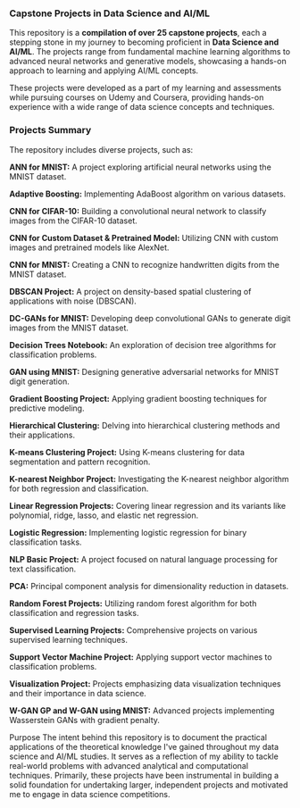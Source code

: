 <h3>Capstone Projects in Data Science and AI/ML</h3>

This repository is a **compilation of over 25 capstone projects**, each a stepping stone in my journey to becoming proficient in **Data Science and AI/ML**. The projects range from fundamental machine learning algorithms to advanced neural networks and generative models, showcasing a hands-on approach to learning and applying AI/ML concepts.

These projects were developed as a part of my learning and assessments while pursuing courses on Udemy and Coursera, providing hands-on experience with a wide range of data science concepts and techniques.

<h3>Projects Summary</h3>

The repository includes diverse projects, such as:

**ANN for MNIST:** A project exploring artificial neural networks using the MNIST dataset.

**Adaptive Boosting:** Implementing AdaBoost algorithm on various datasets.

**CNN for CIFAR-10:** Building a convolutional neural network to classify images from the CIFAR-10 dataset.

**CNN for Custom Dataset & Pretrained Model:** Utilizing CNN with custom images and pretrained models like AlexNet.

**CNN for MNIST:** Creating a CNN to recognize handwritten digits from the MNIST dataset.

**DBSCAN Project:** A project on density-based spatial clustering of applications with noise (DBSCAN).

**DC-GANs for MNIST:** Developing deep convolutional GANs to generate digit images from the MNIST dataset.

**Decision Trees Notebook:** An exploration of decision tree algorithms for classification problems.

**GAN using MNIST:** Designing generative adversarial networks for MNIST digit generation.

**Gradient Boosting Project:** Applying gradient boosting techniques for predictive modeling.

**Hierarchical Clustering:** Delving into hierarchical clustering methods and their applications.

**K-means Clustering Project:** Using K-means clustering for data segmentation and pattern recognition.

**K-nearest Neighbor Project:** Investigating the K-nearest neighbor algorithm for both regression and classification.

**Linear Regression Projects:** Covering linear regression and its variants like polynomial, ridge, lasso, and elastic net regression.

**Logistic Regression:** Implementing logistic regression for binary classification tasks.

**NLP Basic Project:** A project focused on natural language processing for text classification.

**PCA:** Principal component analysis for dimensionality reduction in datasets.

**Random Forest Projects:** Utilizing random forest algorithm for both classification and regression tasks.

**Supervised Learning Projects:** Comprehensive projects on various supervised learning techniques.

**Support Vector Machine Project:** Applying support vector machines to classification problems.

**Visualization Project:** Projects emphasizing data visualization techniques and their importance in data science.

**W-GAN GP and W-GAN using MNIST:** Advanced projects implementing Wasserstein GANs with gradient penalty.



Purpose
The intent behind this repository is to document the practical applications of the theoretical knowledge I've gained throughout my data science and AI/ML studies. It serves as a reflection of my ability to tackle real-world problems with advanced analytical and computational techniques. Primarily, these projects have been instrumental in building a solid foundation for undertaking larger, independent projects and motivated me to engage in data science competitions.

